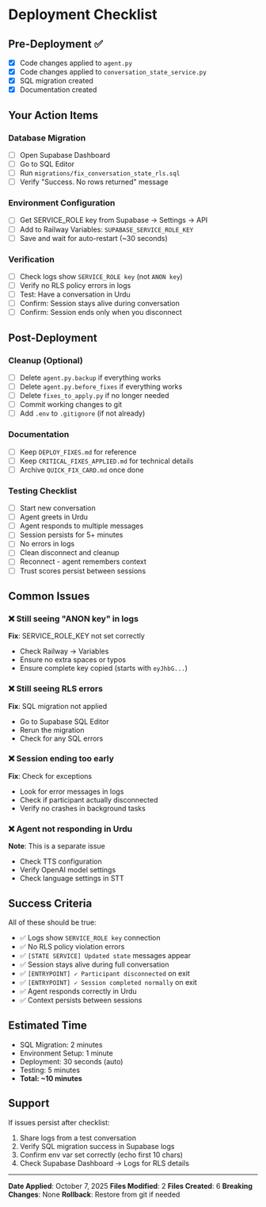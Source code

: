 # Deployment Checklist

## Pre-Deployment ✅

- [x] Code changes applied to `agent.py`
- [x] Code changes applied to `conversation_state_service.py`
- [x] SQL migration created
- [x] Documentation created

## Your Action Items

### Database Migration
- [ ] Open Supabase Dashboard
- [ ] Go to SQL Editor
- [ ] Run `migrations/fix_conversation_state_rls.sql`
- [ ] Verify "Success. No rows returned" message

### Environment Configuration
- [ ] Get SERVICE_ROLE key from Supabase → Settings → API
- [ ] Add to Railway Variables: `SUPABASE_SERVICE_ROLE_KEY`
- [ ] Save and wait for auto-restart (~30 seconds)

### Verification
- [ ] Check logs show `SERVICE_ROLE key` (not `ANON key`)
- [ ] Verify no RLS policy errors in logs
- [ ] Test: Have a conversation in Urdu
- [ ] Confirm: Session stays alive during conversation
- [ ] Confirm: Session ends only when you disconnect

## Post-Deployment

### Cleanup (Optional)
- [ ] Delete `agent.py.backup` if everything works
- [ ] Delete `agent.py.before_fixes` if everything works
- [ ] Delete `fixes_to_apply.py` if no longer needed
- [ ] Commit working changes to git
- [ ] Add `.env` to `.gitignore` (if not already)

### Documentation
- [ ] Keep `DEPLOY_FIXES.md` for reference
- [ ] Keep `CRITICAL_FIXES_APPLIED.md` for technical details
- [ ] Archive `QUICK_FIX_CARD.md` once done

### Testing Checklist
- [ ] Start new conversation
- [ ] Agent greets in Urdu
- [ ] Agent responds to multiple messages
- [ ] Session persists for 5+ minutes
- [ ] No errors in logs
- [ ] Clean disconnect and cleanup
- [ ] Reconnect - agent remembers context
- [ ] Trust scores persist between sessions

## Common Issues

### ❌ Still seeing "ANON key" in logs
**Fix**: SERVICE_ROLE_KEY not set correctly
- Check Railway → Variables
- Ensure no extra spaces or typos
- Ensure complete key copied (starts with `eyJhbG...`)

### ❌ Still seeing RLS errors
**Fix**: SQL migration not applied
- Go to Supabase SQL Editor
- Rerun the migration
- Check for any SQL errors

### ❌ Session ending too early
**Fix**: Check for exceptions
- Look for error messages in logs
- Check if participant actually disconnected
- Verify no crashes in background tasks

### ❌ Agent not responding in Urdu
**Note**: This is a separate issue
- Check TTS configuration
- Verify OpenAI model settings
- Check language settings in STT

## Success Criteria

All of these should be true:
- ✅ Logs show `SERVICE_ROLE key` connection
- ✅ No RLS policy violation errors
- ✅ `[STATE SERVICE] Updated state` messages appear
- ✅ Session stays alive during full conversation
- ✅ `[ENTRYPOINT] ✓ Participant disconnected` on exit
- ✅ `[ENTRYPOINT] ✓ Session completed normally` on exit
- ✅ Agent responds correctly in Urdu
- ✅ Context persists between sessions

## Estimated Time
- SQL Migration: 2 minutes
- Environment Setup: 1 minute
- Deployment: 30 seconds (auto)
- Testing: 5 minutes
- **Total: ~10 minutes**

## Support
If issues persist after checklist:
1. Share logs from a test conversation
2. Verify SQL migration success in Supabase logs
3. Confirm env var set correctly (echo first 10 chars)
4. Check Supabase Dashboard → Logs for RLS details

---

**Date Applied**: October 7, 2025
**Files Modified**: 2
**Files Created**: 6
**Breaking Changes**: None
**Rollback**: Restore from git if needed

